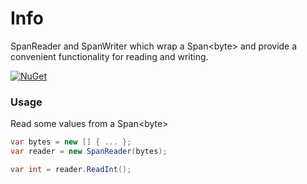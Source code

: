 # Info
SpanReader and SpanWriter which wrap a Span&lt;byte&gt; and provide a convenient functionality for reading and writing.

[![NuGet](https://buildstats.info/nuget/Span.ReaderWriter)](https://www.nuget.org/packages/Span.ReaderWriter)

### Usage
Read some values from a Span&lt;byte&gt;
``` c#
var bytes = new [] { ... }; 
var reader = new SpanReader(bytes);

var int = reader.ReadInt();
```
